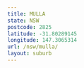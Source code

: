 ```yaml
---
title: MULLA
state: NSW
postcode: 2825
latitude: -31.80289145
longitude: 147.3065314
url: /nsw/mulla/
layout: suburb
---
```


